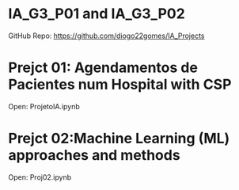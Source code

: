 # IA_G3_P01 and IA_G3_P02

GitHub Repo: https://github.com/diogo22gomes/IA_Projects

# Prejct 01: Agendamentos de Pacientes num Hospital with CSP

Open: ProjetoIA.ipynb

# Prejct 02:Machine Learning (ML) approaches and methods

Open: Proj02.ipynb
